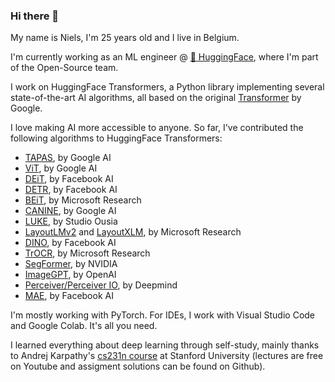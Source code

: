 ### Hi there 👋

My name is Niels, I'm 25 years old and I live in Belgium.

I'm currently working as an ML engineer @ [🤗  HuggingFace](https://huggingface.co/), where I'm part of the Open-Source team.

I work on HuggingFace Transformers, a Python library implementing several state-of-the-art AI algorithms, all based on the original [Transformer](https://arxiv.org/abs/1706.03762) by Google.

I love making AI more accessible to anyone. So far, I've contributed the following algorithms to HuggingFace Transformers:
- [TAPAS](https://arxiv.org/abs/2004.02349), by Google AI
- [ViT](https://arxiv.org/abs/2010.11929), by Google AI
- [DEiT](https://arxiv.org/abs/2012.12877), by Facebook AI
- [DETR](https://arxiv.org/abs/2005.12872), by Facebook AI
- [BEiT](https://arxiv.org/abs/2106.08254), by Microsoft Research
- [CANINE](https://arxiv.org/abs/2103.06874), by Google AI
- [LUKE](https://arxiv.org/abs/2010.01057), by Studio Ousia
- [LayoutLMv2](https://arxiv.org/abs/2012.14740) and [LayoutXLM](https://arxiv.org/abs/2104.08836), by Microsoft Research
- [DINO](https://arxiv.org/abs/2104.14294), by Facebook AI
- [TrOCR](https://arxiv.org/abs/2109.10282), by Microsoft Research
- [SegFormer](https://arxiv.org/abs/2105.15203), by NVIDIA
- [ImageGPT](https://openai.com/blog/image-gpt/), by OpenAI
- [Perceiver/Perceiver IO](https://arxiv.org/abs/2107.14795), by Deepmind
- [MAE](https://arxiv.org/abs/2111.06377), by Facebook AI

I'm mostly working with PyTorch. For IDEs, I work with Visual Studio Code and Google Colab. It's all you need.

I learned everything about deep learning through self-study, mainly thanks to Andrej Karpathy's [cs231n course](http://cs231n.stanford.edu/) at Stanford University (lectures are free on Youtube and assigment solutions can be found on Github).
